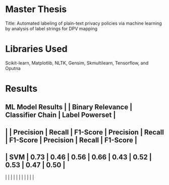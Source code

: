 # Master Thesis
Title: Automated labeling of plain-text privacy policies via machine learning by analysis of label strings for DPV mapping

# Libraries Used
Scikit-learn, Matplotlib, NLTK, Gensim, Skmultilearn, Tensorflow, and Oputna 

# Results 
ML Model Results
|       |        Binary Relevance       |        Classifier Chain       |         Label Powerset        |
 -------------------------------------------------------------------------------------------------------
|       | Precision | Recall | F1-Score | Precision | Recall | F1-Score | Precision | Recall | F1-Score |
 -------------------------------------------------------------------------------------------------------
|  SVM  |    0.73   |  0.46  |   0.56   |    0.66   |  0.43  |   0.52   |    0.53   |  0.47  |   0.50   |
 -------------------------------------------------------------------------------------------------------


 



|       |           |        |          |           |        |          |           |        |          |
